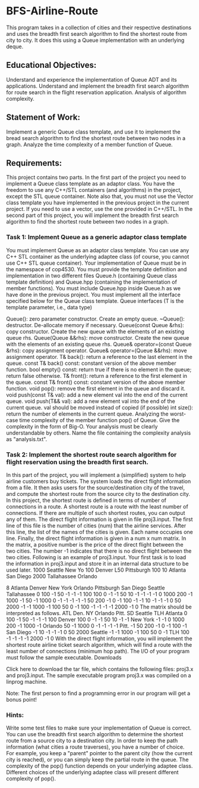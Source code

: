 # BFS-Airline-Route
This program takes in a collection of cities and their respective destinations and uses the breadth first search algorithm to find
the shortest route from city to city. It does this using a Queue implementation with an underlying deque.

## Educational Objectives: 
Understand and experience the implementation of Queue ADT and its applications. Understand and implement the breadth first search algorithm for route search in the flight reservation application. Analysis of algorithm complexity.

## Statement of Work: 
Implement a generic Queue class template, and use it to implement the bread search algorithm to find the shortest route between two nodes in a graph. Analyze the time complexity of a member function of Queue.

## Requirements:

This project contains two parts. In the first part of the project you need to implement a Queue class template as an adaptor class. You have the freedom to use any C++/STL containers (and algorithms) in the project, except the STL queue container. Note also that, you must not use the Vector class template you have implemented in the previous project in the current project. If you need to use a vector, use the one provided in C++/STL. In the second part of this project, you will implement the breadth first search algorithm to find the shortest route between two nodes in a graph.

### Task 1: Implement Queue as a generic adaptor class template

You must implement Queue as an adaptor class template. You can use any C++ STL container as the underlying adaptee class (of course, you cannot use C++ STL queue container).
Your implementation of Queue must be in the namespace of cop4530.
You must provide the template definition and implementation in two different files Queue.h (containing Queue class template definition) and Queue.hpp (containing the implementation of member functions). You must include Queue.hpp inside Queue.h as we have done in the previous project.
You must implement all the interface specified below for the Queue class template.
Queue interfaces (T is the template parameter, i.e., data type)

Queue(): zero parameter constructor. Create an empty queue.
~Queue(): destructor. De-allocate memory if necessary.
Queue(const Queue &rhs): copy constructor. Create the new queue with the elements of an existing queue rhs.
Queue(Queue &&rhs): move constructor. Create the new queue with the elements of an existing queue rhs.
Queue& operator=(const Queue &rhs): copy assignment operator.
Queue& operator=(Queue &&rhs): move assignment operator.
T& back(): return a reference to the last element in the queue.
const T& back() const: constant version of the above member function.
bool empty() const: return true if there is no element in the queue; return false otherwise.
T& front(): return a reference to the first element in the queue.
const T& front() const: constant version of the above member function.
void pop(): remove the first element in the queue and discard it.
void push(const T& val): add a new element val into the end of the current queue.
void push(T&& val): add a new element val into the end of the current queue. val should be moved instead of copied (if possible)
int size(): return the number of elements in the current queue.
Analyzing the worst-case time complexity of the member function pop() of Queue. Give the complexity in the form of Big-O. Your analysis must be clearly understandable by others. Name the file containing the complexity analysis as "analysis.txt".

### Task 2: Implement the shortest route search algorithm for flight reservation using the breadth first search.

In this part of the project, you will implement a (simplified) system to help airline customers buy tickets. The system loads the direct flight information from a file. It then asks users for the source/destination city of the travel, and compute the shortest route from the source city to the destination city. In this project, the shortest route is defined in terms of number of connections in a route. A shortest route is a route with the least number of connections. If there are multiple of such shortest routes, you can output any of them.
The direct flight information is given in file proj3.input. The first line of this file is the number of cities (num) that the airline services. After this line, the list of the names of the cities is given. Each name occupies one line. Finally, the direct flight information is given in a num x num matrix. In the matrix, a positive number is the price of the direct flight between the two cities. The number -1 indicates that there is no direct flight between the two cities. Following is an example of proj3.input. Your first task is to load the information in proj3.input and store it in an internal data structure to be used later.
1000
Seattle
New Yo
100
Denver
L50
Pittsburgh
100
10
Atlanta
San Diego
2000
Tallahassee
Orlando

8
Atlanta
Denver
New York
Orlando
Pittsburgh
San Diego
Seattle
Tallahassee
  0 100   -1   50   -1   -1    -1   100
100   0   -1   -1   50   10    -1    -1
 -1  -1    0 1000  200   -1  1000    -1
 50  -1 1000    0   -1   -1    -1    -1
 -1  50  200   -1    0   -1   100    -1
 -1  10   -1   -1   -1    0    50  2000
 -1  -1 1000   -1  100   50     0    -1
100  -1   -1   -1   -1 2000    -1     0
The matrix should be interpreted as follows.
            ATL  Den.    NY  Orlando  Pitt.    SD   Seattle   TLH
Atlanta       0   100    -1       50     -1    -1        -1   100
Denver      100     0    -1       -1     50    10        -1    -1
New York     -1    -1     0     1000    200    -1      1000    -1
Orlando      50    -1  1000        0     -1    -1        -1    -1
Pitt.        -1    50   200       -1      0    -1       100    -1
San Diego    -1    10    -1       -1     -1     0        50  2000
Seattle      -1    -1  1000       -1    100    50         0    -1
TLH         100    -1    -1       -1     -1  2000        -1     0
With the direct flight information, you will implement the shortest route airline ticket search algorithm, which will find a route with the least number of connections (minimum hop path).
The I/O of your program must follow the sample executable.
Downloads

Click here to download the tar file, which contains the following files: proj3.x and proj3.input. The sample executable program proj3.x was compiled on a linprog machine.

Note: The first person to find a programming error in our program will get a bonus point!

### Hints:

Write some test files to make sure your implementation of Queue is correct.
You can use the breadth first search algorithm to determine the shortest route from a source city to a destination city. In order to keep the path information (what cities a route traverses), you have a number of choice. For example, you keep a "parent" pointer to the parent city (how the current city is reached), or you can simply keep the partial route in the queue.
The complexity of the pop() function depends on your underlying adaptee class. Different choices of the underlying adaptee class will present different complexity of pop().

